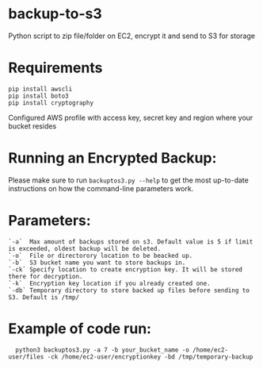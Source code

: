 # backup-to-s3
Python script to zip file/folder on EC2, encrypt it and send to S3 for storage

# Requirements
    pip install awscli
    pip install boto3
    pip install cryptography

Configured AWS profile with access key, secret key and region where your bucket resides 

# Running an Encrypted Backup:
Please make sure to run `backuptos3.py --help` to get the most up-to-date instructions on how the command-line parameters work.
# Parameters:
    `-a`  Max amount of backups stored on s3. Default value is 5 if limit is exceeded, oldest backup will be deleted.
    `-o`  File or directorory location to be beacked up.
    `-b`  S3 bucket name you want to store backups in.
    `-ck` Specify location to create encryption key. It will be stored there for decryption.
    `-k`  Encryption key location if you already created one.
    `-db` Temporary directory to store backed up files before sending to S3. Default is /tmp/


# Example of code run:
      python3 backuptos3.py -a 7 -b your_bucket_name -o /home/ec2-user/files -ck /home/ec2-user/encryptionkey -bd /tmp/temporary-backup

